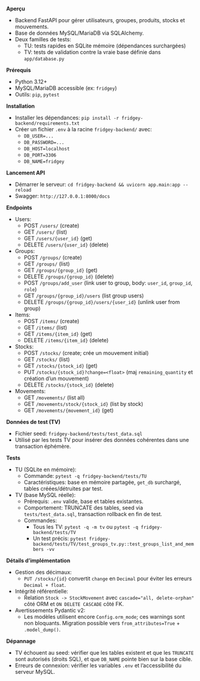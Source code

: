 **Aperçu**
- Backend FastAPI pour gérer utilisateurs, groupes, produits, stocks et mouvements.
- Base de données MySQL/MariaDB via SQLAlchemy.
- Deux familles de tests:
  - TU: tests rapides en SQLite mémoire (dépendances surchargées)
  - TV: tests de validation contre la vraie base définie dans `app/database.py`

**Prérequis**
- Python 3.12+
- MySQL/MariaDB accessible (ex: `fridgey`)
- Outils: `pip`, `pytest`

**Installation**
- Installer les dépendances: `pip install -r fridgey-backend/requirements.txt`
- Créer un fichier `.env` à la racine `fridgey-backend/` avec:
  - `DB_USER=...`
  - `DB_PASSWORD=...`
  - `DB_HOST=localhost`
  - `DB_PORT=3306`
  - `DB_NAME=fridgey`

**Lancement API**
- Démarrer le serveur: `cd fridgey-backend && uvicorn app.main:app --reload`
- Swagger: `http://127.0.0.1:8000/docs`

**Endpoints**
- Users:
  - POST `/users/` (create)
  - GET `/users/` (list)
  - GET `/users/{user_id}` (get)
  - DELETE `/users/{user_id}` (delete)
- Groups:
  - POST `/groups/` (create)
  - GET `/groups/` (list)
  - GET `/groups/{group_id}` (get)
  - DELETE `/groups/{group_id}` (delete)
  - POST `/groups/add_user` (link user to group, body: `user_id`, `group_id`, `role`)
  - GET `/groups/{group_id}/users` (list group users)
  - DELETE `/groups/{group_id}/users/{user_id}` (unlink user from group)
- Items:
  - POST `/items/` (create)
  - GET `/items/` (list)
  - GET `/items/{item_id}` (get)
  - DELETE `/items/{item_id}` (delete)
- Stocks:
  - POST `/stocks/` (create; crée un mouvement initial)
  - GET `/stocks/` (list)
  - GET `/stocks/{stock_id}` (get)
  - PUT `/stocks/{stock_id}?change=<float>` (maj `remaining_quantity` et création d’un mouvement)
  - DELETE `/stocks/{stock_id}` (delete)
- Movements:
  - GET `/movements/` (list all)
  - GET `/movements/stock/{stock_id}` (list by stock)
  - GET `/movements/{movement_id}` (get)

**Données de test (TV)**
- Fichier seed: `fridgey-backend/tests/test_data.sql`
- Utilisé par les tests TV pour insérer des données cohérentes dans une transaction éphémère.

**Tests**
- TU (SQLite en mémoire):
  - Commande: `pytest -q fridgey-backend/tests/TU`
  - Caractéristiques: base en mémoire partagée, `get_db` surchargé, tables créées/détruites par test.
- TV (base MySQL réelle):
  - Prérequis: `.env` valide, base et tables existantes.
  - Comportement: TRUNCATE des tables, seed via `tests/test_data.sql`, transaction rollback en fin de test.
  - Commandes:
    - Tous les TV: `pytest -q -m tv` ou `pytest -q fridgey-backend/tests/TV`
    - Un test précis: `pytest fridgey-backend/tests/TV/test_groups_tv.py::test_groups_list_and_members -vv`

**Détails d’implémentation**
- Gestion des décimaux:
  - `PUT /stocks/{id}` convertit `change` en `Decimal` pour éviter les erreurs `Decimal + float`.
- Intégrité référentielle:
  - Relation `Stock -> StockMovement` avec `cascade="all, delete-orphan"` côté ORM et `ON DELETE CASCADE` côté FK.
- Avertissements Pydantic v2:
  - Les modèles utilisent encore `Config.orm_mode`; ces warnings sont non bloquants. Migration possible vers `from_attributes=True` + `.model_dump()`.

**Dépannage**
- TV échouent au seed: vérifier que les tables existent et que les `TRUNCATE` sont autorisés (droits SQL), et que `DB_NAME` pointe bien sur la base cible.
- Erreurs de connexion: vérifier les variables `.env` et l’accessibilité du serveur MySQL.
